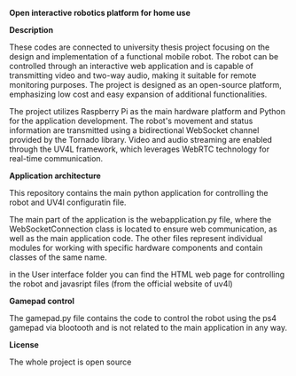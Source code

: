 **Open interactive robotics platform for home use**

**Description**

These codes are connected to university thesis project focusing on the design and implementation of a functional mobile robot. The robot can be controlled through an interactive web application and is capable of transmitting video and two-way audio, making it suitable for remote monitoring purposes. The project is designed as an open-source platform, emphasizing low cost and easy expansion of additional functionalities.

The project utilizes Raspberry Pi as the main hardware platform and Python for the application development. The robot's movement and status information are transmitted using a bidirectional WebSocket channel provided by the Tornado library. Video and audio streaming are enabled through the UV4L framework, which leverages WebRTC technology for real-time communication.
  
    
**Application architecture**

This repository contains the main python application for controlling the robot and UV4l configuratin file. 

The main part of the application is the webapplication.py file, where the WebSocketConnection class is located to ensure web communication, as well as the main application code.
The other files represent individual modules for working with specific hardware components and contain classes of the same name.

in the User interface folder you can find the HTML web page for controlling the robot and javasript files (from the official website of uv4l) 

**Gamepad control**

The gamepad.py file contains the code to control the robot using the ps4 gamepad via blootooth and is not related to the main application in any way.

**License**

The whole project is open source
